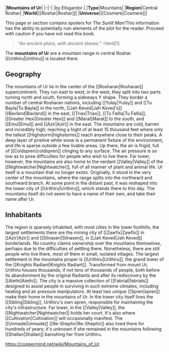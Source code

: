 |**Mountains of Ur**|
|-|-|
|by  Elisgardor |
|**Type**|Mountains|
|**Region**|Central Roshar|
|**World**|[[Roshar\|Roshar]]|
|**Universe**|[[Cosmere\|Cosmere]]|

This page or section contains spoilers for *The Sunlit Man*!This information has the ability to potentially ruin elements of the plot for the reader. Proceed with caution if you have not read this book.

>“*An ancient place, with ancient stones.*”
\-Venli[1]



The **mountains of Ur** are a mountain range in central Roshar. [[Urithiru\|Urithiru]] is located there.

## Geography
The mountains of Ur lie in the center of the [[Rosharan\|Rosharan]] supercontinent. They run east to west; in the west, they split into two parts turning north and south, forming a sideways Y shape. They border a number of central Rosharan nations, including [[Yulay\|Yulay]] and [[Tu Bayla\|Tu Bayla]] in the north, [[Jah Keved\|Jah Keved's]] [[Bavland\|Bavland]] in the east, [[Triax\|Triax]], [[Tu Fallia\|Tu Fallia]], [[Greater Hexi\|Greater Hexi]] and [[Marat\|Marat]] to the south, and [[Emul\|Emul]] and [[Azir\|Azir]] in the east.
The mountains are cold, barren and incredibly high; reaching a hight of at least 15 thousand feet where only the tallest [[Highstorm\|highstorms]] reach anywhere close to their peaks. A deep layer of pristine white snow is a permanent fixture of the environment, and life is sparse outside a few livable areas. Up there, the air is frigid, full of [[Coldspren\|coldspren]] clinging to any surface. The air pressure is so low as to pose difficulties for people who wish to live there. Far lower, however, the mountains are also home to the verdant [[Valley\|Valley]] of the [[Nightwatcher\|Nightwatcher]], full of all manner of plant and animal life.
Ur itself is a mountain that no longer exists. Originally, it stood in the very center of the mountains, where the range splits into the northward and southward branch. At some point in the distant past, it was reshaped into the tower city of [[Urithiru\|Urithiru]], which stands there to this day. The mountains itself do not seem to have a name of their own, and take their name after Ur.

## Inhabitants
The region is sparsely inhabited, with most cities in the lower foothills; the largest settlements there are the mining city of [[Zawfix\|Zawfix]] in [[Azir\|Azir]] and [[Silnasen\|Silnasen]], in [[Jah Keved\|Jah Keved]] borderlands. No country claims ownership over the mountains themselves, perhaps due to the difficulties of settling there. Nonetheless, there are still people who live there, most of them in small, isolated villages.
The largest settlement in the mountains proper is [[Urithiru\|Urithiru]], the grand tower of the [[Knights Radiant\|Knights Radiant]]. Transformed from mount Ur, Urithiru houses thousands, if not tens of thousands of people, both before its abandonment by the original Radiants and after its rediscovery by the [[Alethi\|Alethi]]. The city is a massive collection of [[Fabrial\|fabrials]] designed to assist people in surviving in such extreme climates, including heating and air pressure manipulators.
At least two unique [[Spren\|spren]] make their home in the mountains of Ur. In the tower city itself lives the [[Sibling\|Sibling]], Urithiru's own spren, responsible for maintaining the city's infrastructure. Far lower, in the [[Valley\|Valley]], the [[Nightwatcher\|Nightwatcher]] holds her court. It's also where [[Cultivation\|Cultivation]] will occasionally manifest. The [[Unmade\|Unmade]] [[Re-Shephir\|Re-Shephir]] also lived there for hundreds of years; it's unknown if she remained in the mountains following [[Shallan\|Shallan]] banishing her from Urithiru.



https://coppermind.net/wiki/Mountains_of_Ur